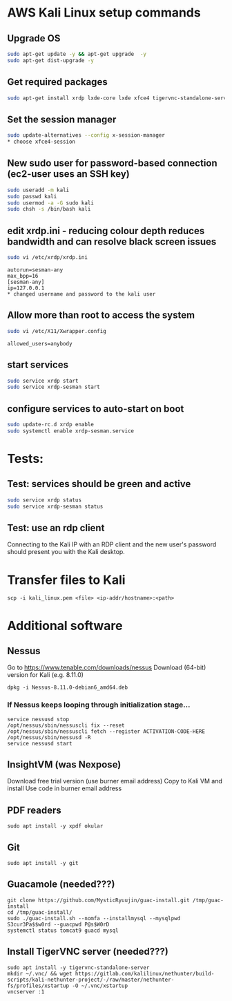 # AWS Kali Linux setup commands

## Upgrade OS
```bash
sudo apt-get update -y && apt-get upgrade  -y
sudo apt-get dist-upgrade -y
```
## Get required packages
```bash
sudo apt-get install xrdp lxde-core lxde xfce4 tigervnc-standalone-server -y
```
## Set the session manager
```bash
sudo update-alternatives --config x-session-manager
* choose xfce4-session
```

## New sudo user for password-based connection (ec2-user uses an SSH key)
```bash
sudo useradd -m kali
sudo passwd kali
sudo usermod -a -G sudo kali
sudo chsh -s /bin/bash kali
```

## edit xrdp.ini - reducing colour depth reduces bandwidth and can resolve black screen issues
```bash
sudo vi /etc/xrdp/xrdp.ini
```
```
autorun=sesman-any
max_bpp=16
[sesman-any]
ip=127.0.0.1
* changed username and password to the kali user
```


## Allow more than root to access the system
```bash
sudo vi /etc/X11/Xwrapper.config
```
```
allowed_users=anybody
```

## start services
```bash
sudo service xrdp start
sudo service xrdp-sesman start
```
## configure services to auto-start on boot
```bash
sudo update-rc.d xrdp enable
sudo systemctl enable xrdp-sesman.service
```

# Tests:
## Test: services should be green and active
```bash
sudo service xrdp status
sudo service xrdp-sesman status
```

## Test: use an rdp client
Connecting to the Kali IP with an RDP client and the new user's password should present you with the Kali desktop.

# Transfer files to Kali
```
scp -i kali_linux.pem <file> <ip-addr/hostname>:<path>
```

# Additional software
## Nessus
Go to https://www.tenable.com/downloads/nessus
Download (64-bit) version for Kali (e.g. 8.11.0)
```
dpkg -i Nessus-8.11.0-debian6_amd64.deb
```

### If Nessus keeps looping through initialization stage...
```
service nessusd stop 
/opt/nessus/sbin/nessuscli fix --reset 
/opt/nessus/sbin/nessuscli fetch --register ACTIVATION-CODE-HERE  
/opt/nessus/sbin/nessusd -R 
service nessusd start
```

## InsightVM (was Nexpose)
Download free trial version (use burner email address)
Copy to Kali VM and install
Use code in burner email address

## PDF readers
```
sudo apt install -y xpdf okular
```

## Git
```
sudo apt install -y git
```

## Guacamole (needed???)
```
git clone https://github.com/MysticRyuujin/guac-install.git /tmp/guac-install
cd /tmp/guac-install/
sudo ./guac-install.sh --nomfa --installmysql --mysqlpwd S3cur3Pa$$w0rd --guacpwd P@s$W0rD
systemctl status tomcat9 guacd mysql
```
## Install TigerVNC server (needed???)
```
sudo apt install -y tigervnc-standalone-server
mkdir ~/.vnc/ && wget https://gitlab.com/kalilinux/nethunter/build-scripts/kali-nethunter-project/-/raw/master/nethunter-fs/profiles/xstartup -O ~/.vnc/xstartup
vncserver :1
```

